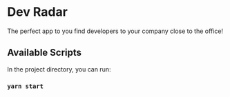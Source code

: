 # Dev Radar

The perfect app to you find developers to your company close to the office!

## Available Scripts

In the project directory, you can run:
### `yarn start`
